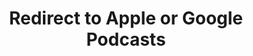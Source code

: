 ---
title: Redirect to Apple or Google Podcasts
redirect_from:
- /078r/
- /zadnja/
redirect_to: https://pod.fo/e/16a420
---